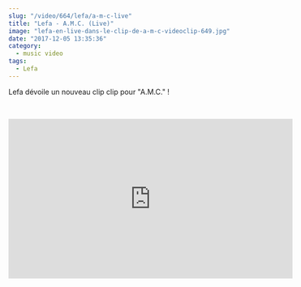 ```yaml
--- 
slug: "/video/664/lefa/a-m-c-live"
title: "Lefa - A.M.C. (Live)"
image: "lefa-en-live-dans-le-clip-de-a-m-c-videoclip-649.jpg"
date: "2017-12-05 13:35:36"
category:
  - music video
tags:
  - Lefa
---
```

<p>Lefa dévoile un nouveau clip clip pour "A.M.C." !</p><br/><p><iframe width="560" height="315" src="https://www.youtube-nocookie.com/embed/N9EnQ85KJwY" frameborder="0" gesture="media" allow="encrypted-media" allowfullscreen></iframe></p>